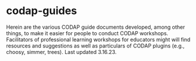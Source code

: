# codap-guides
Herein are the various CODAP guide documents developed, among other things, to make it easier for people to conduct CODAP workshops.  Facilitators of professional learning workshops for educators might will find resources and suggestions as well as particulars of CODAP plugins (e.g., choosy, simmer, trees). Last updated 3.16.23.
